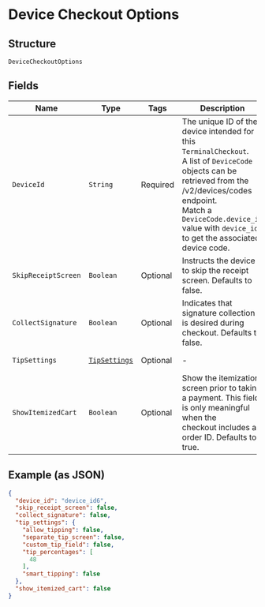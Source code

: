 
# Device Checkout Options

## Structure

`DeviceCheckoutOptions`

## Fields

| Name | Type | Tags | Description | Getter |
|  --- | --- | --- | --- | --- |
| `DeviceId` | `String` | Required | The unique ID of the device intended for this `TerminalCheckout`.<br>A list of `DeviceCode` objects can be retrieved from the /v2/devices/codes endpoint.<br>Match a `DeviceCode.device_id` value with `device_id` to get the associated device code. | String getDeviceId() |
| `SkipReceiptScreen` | `Boolean` | Optional | Instructs the device to skip the receipt screen. Defaults to false. | Boolean getSkipReceiptScreen() |
| `CollectSignature` | `Boolean` | Optional | Indicates that signature collection is desired during checkout. Defaults to false. | Boolean getCollectSignature() |
| `TipSettings` | [`TipSettings`](../../doc/models/tip-settings.md) | Optional | - | TipSettings getTipSettings() |
| `ShowItemizedCart` | `Boolean` | Optional | Show the itemization screen prior to taking a payment. This field is only meaningful when the<br>checkout includes an order ID. Defaults to true. | Boolean getShowItemizedCart() |

## Example (as JSON)

```json
{
  "device_id": "device_id6",
  "skip_receipt_screen": false,
  "collect_signature": false,
  "tip_settings": {
    "allow_tipping": false,
    "separate_tip_screen": false,
    "custom_tip_field": false,
    "tip_percentages": [
      48
    ],
    "smart_tipping": false
  },
  "show_itemized_cart": false
}
```

